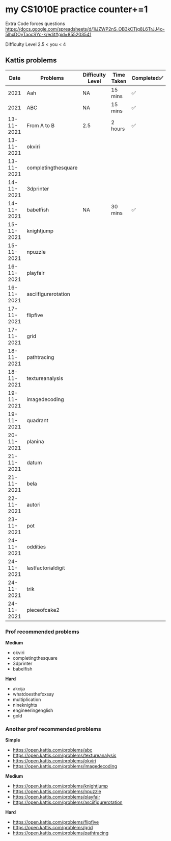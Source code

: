 # my CS1010E practice counter+=1

Extra Code forces questions
https://docs.google.com/spreadsheets/d/1iJZWP2nS_OB3kCTjq8L6TrJJ4o-5lhxDOyTaocSYc-k/edit#gid=855203541


Difficulty Level 2.5 < you < 4
## Kattis problems 

| Date       | Problems            | Difficulty Level | Time Taken | Completed✅ |
| ---------- | ------------------- | ---------------- | ---------- | ---------- |
| 2021       | Aah                 | NA               | 15 mins    | ✅          |
| 2021       | ABC                 | NA               | 15 mins    | ✅          |
| 13-11-2021 | From A to B         | 2.5              | 2 hours    | ✅          |
| 13-11-2021 | okviri              |                  |            |            |
| 13-11-2021 | completingthesquare |                  |            |            |
| 14-11-2021 | 3dprinter           |                  |            |            |
| 14-11-2021 | babelfish           | NA               | 30 mins    | ✅          |
| 15-11-2021 | knightjump          |                  |            |            |
| 15-11-2021 | npuzzle             |                  |            |            |
| 16-11-2021 | playfair            |                  |            |            |
| 16-11-2021 | asciifigurerotation |                  |            |            |
| 17-11-2021 | flipfive            |                  |            |            |
| 17-11-2021 | grid                |                  |            |            |
| 18-11-2021 | pathtracing         |                  |            |            |
| 18-11-2021 | textureanalysis     |                  |            |            |
| 19-11-2021 | imagedecoding       |                  |            |            |
| 19-11-2021 | quadrant            |                  |            |            |
| 20-11-2021 | planina             |                  |            |            |
| 21-11-2021 | datum               |                  |            |            |
| 21-11-2021 | bela                |                  |            |            |
| 22-11-2021 | autori              |                  |            |            |
| 23-11-2021 | pot                 |                  |            |            |
| 24-11-2021 | oddities            |                  |            |            |
| 24-11-2021 | lastfactorialdigit  |                  |            |            |
| 24-11-2021 | trik                |                  |            |            |
| 24-11-2021 | pieceofcake2        |                  |            |            |

### Prof recommended problems

__Medium__

+ okviri
+ completingthesquare
+ 3dprinter
+ babelfish

__Hard__

+ akcija
+ whatdoesthefoxsay
+ multiplication
+ nineknights
+ engineeringenglish
+ gold

### Another prof recommended problems

__Simple__

+ https://open.kattis.com/problems/abc
+ https://open.kattis.com/problems/textureanalysis
+ https://open.kattis.com/problems/okviri
+ https://open.kattis.com/problems/imagedecoding
  
__Medium__

+ https://open.kattis.com/problems/knightjump
+ https://open.kattis.com/problems/npuzzle
+ https://open.kattis.com/problems/playfair
+ https://open.kattis.com/problems/asciifigurerotation
  
__Hard__

+ https://open.kattis.com/problems/flipfive
+ https://open.kattis.com/problems/grid
+ https://open.kattis.com/problems/pathtracing




